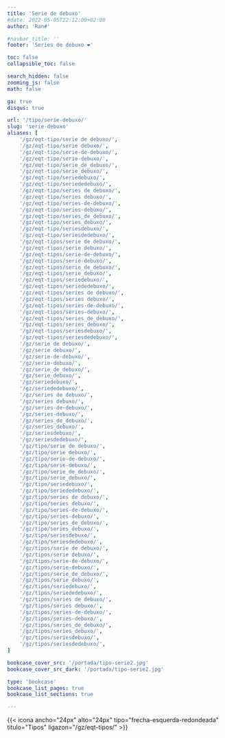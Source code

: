```yaml
---
title: 'Serie de debuxo'
#date: 2022-05-05T22:12:00+02:00
author: 'Ran#'

#navbar_title: ''
footer: 'Series de debuxo ❤️'

toc: false
collapsible_toc: false

search_hidden: false
zooming_js: false
math: false

ga: true
disqus: true

url: '/tipo/serie-debuxo/'
slug: 'serie-debuxo'
aliases: [
    '/gz/eqt-tipo/serie de debuxo/',
    '/gz/eqt-tipo/serie debuxo/',
    '/gz/eqt-tipo/serie-de-debuxo/',
    '/gz/eqt-tipo/serie-debuxo/',
    '/gz/eqt-tipo/serie_de_debuxo/',
    '/gz/eqt-tipo/serie_debuxo/',
    '/gz/eqt-tipo/seriedebuxo/',
    '/gz/eqt-tipo/seriededebuxo/',
    '/gz/eqt-tipo/series de debuxo/',
    '/gz/eqt-tipo/series debuxo/',
    '/gz/eqt-tipo/series-de-debuxo/',
    '/gz/eqt-tipo/series-debuxo/',
    '/gz/eqt-tipo/series_de_debuxo/',
    '/gz/eqt-tipo/series_debuxo/',
    '/gz/eqt-tipo/seriesdebuxo/',
    '/gz/eqt-tipo/seriesdedebuxo/',
    '/gz/eqt-tipos/serie de debuxo/',
    '/gz/eqt-tipos/serie debuxo/',
    '/gz/eqt-tipos/serie-de-debuxo/',
    '/gz/eqt-tipos/serie-debuxo/',
    '/gz/eqt-tipos/serie_de_debuxo/',
    '/gz/eqt-tipos/serie_debuxo/',
    '/gz/eqt-tipos/seriedebuxo/',
    '/gz/eqt-tipos/seriededebuxo/',
    '/gz/eqt-tipos/series de debuxo/',
    '/gz/eqt-tipos/series debuxo/',
    '/gz/eqt-tipos/series-de-debuxo/',
    '/gz/eqt-tipos/series-debuxo/',
    '/gz/eqt-tipos/series_de_debuxo/',
    '/gz/eqt-tipos/series_debuxo/',
    '/gz/eqt-tipos/seriesdebuxo/',
    '/gz/eqt-tipos/seriesdedebuxo/',
    '/gz/serie de debuxo/',
    '/gz/serie debuxo/',
    '/gz/serie-de-debuxo/',
    '/gz/serie-debuxo/',
    '/gz/serie_de_debuxo/',
    '/gz/serie_debuxo/',
    '/gz/seriedebuxo/',
    '/gz/seriededebuxo/',
    '/gz/series de debuxo/',
    '/gz/series debuxo/',
    '/gz/series-de-debuxo/',
    '/gz/series-debuxo/',
    '/gz/series_de_debuxo/',
    '/gz/series_debuxo/',
    '/gz/seriesdebuxo/',
    '/gz/seriesdedebuxo/',
    '/gz/tipo/serie de debuxo/',
    '/gz/tipo/serie debuxo/',
    '/gz/tipo/serie-de-debuxo/',
    '/gz/tipo/serie-debuxo/',
    '/gz/tipo/serie_de_debuxo/',
    '/gz/tipo/serie_debuxo/',
    '/gz/tipo/seriedebuxo/',
    '/gz/tipo/seriededebuxo/',
    '/gz/tipo/series de debuxo/',
    '/gz/tipo/series debuxo/',
    '/gz/tipo/series-de-debuxo/',
    '/gz/tipo/series-debuxo/',
    '/gz/tipo/series_de_debuxo/',
    '/gz/tipo/series_debuxo/',
    '/gz/tipo/seriesdebuxo/',
    '/gz/tipo/seriesdedebuxo/',
    '/gz/tipos/serie de debuxo/',
    '/gz/tipos/serie debuxo/',
    '/gz/tipos/serie-de-debuxo/',
    '/gz/tipos/serie-debuxo/',
    '/gz/tipos/serie_de_debuxo/',
    '/gz/tipos/serie_debuxo/',
    '/gz/tipos/seriedebuxo/',
    '/gz/tipos/seriededebuxo/',
    '/gz/tipos/series de debuxo/',
    '/gz/tipos/series debuxo/',
    '/gz/tipos/series-de-debuxo/',
    '/gz/tipos/series-debuxo/',
    '/gz/tipos/series_de_debuxo/',
    '/gz/tipos/series_debuxo/',
    '/gz/tipos/seriesdebuxo/',
    '/gz/tipos/seriesdedebuxo/',
]

bookcase_cover_src: '/portada/tipo-serie2.jpg'
bookcase_cover_src_dark: '/portada/tipo-serie2.jpg'

type: 'bookcase'
bookcase_list_pages: true
bookcase_list_sections: true

---
```


{{< icona ancho="24px" alto="24px" tipo="frecha-esquerda-redondeada" titulo="Tipos" ligazon="/gz/eqt-tipos/" >}}

